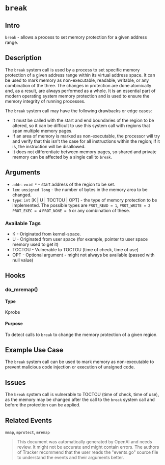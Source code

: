 
# `break`

## Intro
`break` - allows a process to set memory protection for a given address range.

## Description
The `break` system call is used by a process to set specific memory protection of a given address range within its virtual address space. It can be used to mark memory as non-executable, readable, writable, or any combination of the three. The changes in protection are done atomically and, as a result, are always performed as a whole. It is an essential part of modern operating system memory protection and is used to ensure the memory integrity of running processes.

The `break` system call may have the following drawbacks or edge cases:
* It must be called with the start and end boundaries of the region to be altered, so it can be difficult to use this system call with regions that span multiple memory pages.
* If an area of memory is marked as non-executable, the processor will try and verify that this isn't the case for all instructions within the region; if it is, the instruction will be disallowed.
* It does not differentiate between memory pages, so shared and private memory can be affected by a single call to `break`.

## Arguments
* `addr`: `void *` - start address of the region to be set. 
* `len`: `unsigned long` - the number of bytes in the memory area to be changed. 
* `type`: `int` [K | U | TOCTOU | OPT] - the type of memory protection to be implemented. The possible types are `PROT_READ = 1`, `PROT_WRITE = 2` `PROT_EXEC = 4` `PROT_NONE = 0` or any combination of these.

### Available Tags
* K - Originated from kernel-space.
* U - Originated from user space (for example, pointer to user space memory used to get it)
* TOCTOU - Vulnerable to TOCTOU (time of check, time of use)
* OPT - Optional argument - might not always be available (passed with null value)

## Hooks
### do_mremap()
#### Type
Kprobe
#### Purpose
To detect calls to `break` to change the memory protection of a given region.

## Example Use Case
The `break` system call can be used to mark memory as non-executable to prevent malicious code injection or execution of unsigned code.

## Issues
The `break` system call is vulnerable to TOCTOU (time of check, time of use), as the memory may be changed after the call to the `break` system call and before the protection can be applied.

## Related Events
`mmap`, `mprotect`, `mremap`

> This document was automatically generated by OpenAI and needs review. It might
> not be accurate and might contain errors. The authors of Tracker recommend that
> the user reads the "events.go" source file to understand the events and their
> arguments better.
